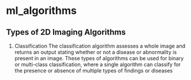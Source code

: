 # ml_algorithms
## Types of 2D Imaging Algorithms 
1. Classification
   The classification algorithm assesses a whole image and returns an output stating whether or not a disease or abnormality is present in an image. These types of algorithms can be used for binary or multi-class classification, where a single algorithm can classify for the presence or absence of multiple types of findings or diseases
